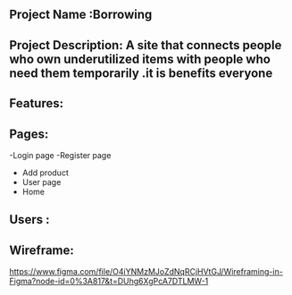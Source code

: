 ## Project Name :Borrowing 

## Project Description: A site that connects people who own underutilized items with people who need them temporarily .it is benefits everyone 

## Features:

## Pages:
-Login page
-Register page
- Add product 
- User page
- Home

## Users :

## Wireframe:
https://www.figma.com/file/O4iYNMzMJoZdNqRCjHVtGJ/Wireframing-in-Figma?node-id=0%3A817&t=DUhg6XgPcA7DTLMW-1
